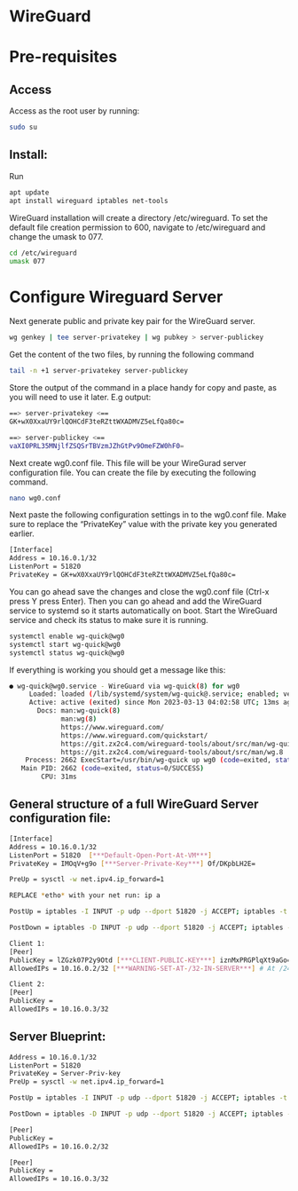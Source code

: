 # WireGuard

# Pre-requisites

## Access
Access as the root user by running:
```bash
sudo su
```

## Install:
Run
```bash
apt update 
apt install wireguard iptables net-tools
```

WireGuard installation will create a directory /etc/wireguard. To set the default file creation permission to 600, navigate to /etc/wireguard and change the umask to 077.

```bash
cd /etc/wireguard
umask 077
```

# Configure Wireguard Server
Next generate public and private key pair for the WireGuard server.
```bash
wg genkey | tee server-privatekey | wg pubkey > server-publickey
```
Get the content of the two files, by running the following command
```bash
tail -n +1 server-privatekey server-publickey
```
Store the output of the command in a place handy for copy and paste, as you will need to use it later. E.g output:

```bash
==> server-privatekey <==
GK+wX0XxaUY9rlQOHCdF3teRZttWXADMVZ5eLfQa80c=

==> server-publickey <==
vaXI0PRL35MNjlfZSQSrTBVzmJZhGtPv9OmeFZW0hF0=
```

Next create wg0.conf file. This file will be your WireGurad server configuration file. You can create the file by executing the following command.
```bash
nano wg0.conf
```

Next paste the following configuration settings in to the wg0.conf file. Make sure to replace the “PrivateKey” value with the private key you generated earlier.
```bash
[Interface]
Address = 10.16.0.1/32
ListenPort = 51820
PrivateKey = GK+wX0XxaUY9rlQOHCdF3teRZttWXADMVZ5eLfQa80c=
```

You can go ahead save the changes and close the wg0.conf file (Ctrl-x press Y press Enter). Then you can go ahead and add the WireGuard service to systemd so it starts automatically on boot. Start the WireGuard service and check its status to make sure it is running.
```bash
systemctl enable wg-quick@wg0
systemctl start wg-quick@wg0
systemctl status wg-quick@wg0
```

If everything is working you should get a message like this:
```bash
● wg-quick@wg0.service - WireGuard via wg-quick(8) for wg0
     Loaded: loaded (/lib/systemd/system/wg-quick@.service; enabled; vendor preset: enabled)
     Active: active (exited) since Mon 2023-03-13 04:02:58 UTC; 13ms ago
       Docs: man:wg-quick(8)
             man:wg(8)
             https://www.wireguard.com/
             https://www.wireguard.com/quickstart/
             https://git.zx2c4.com/wireguard-tools/about/src/man/wg-quick.8
             https://git.zx2c4.com/wireguard-tools/about/src/man/wg.8
    Process: 2662 ExecStart=/usr/bin/wg-quick up wg0 (code=exited, status=0/SUCCESS)
   Main PID: 2662 (code=exited, status=0/SUCCESS)
        CPU: 31ms
```

## General structure of a full WireGuard Server configuration file:
```bash
[Interface]
Address = 10.16.0.1/32
ListenPort = 51820  [***Default-Open-Port-At-VM***]
PrivateKey = IMOqV+g9o [***Server-Private-Key***] Of/DKpbLH2E=

PreUp = sysctl -w net.ipv4.ip_forward=1

REPLACE *etho* with your net run: ip a

PostUp = iptables -I INPUT -p udp --dport 51820 -j ACCEPT; iptables -t nat -I POSTROUTING 1 -s 10.0.0.0/24 -o eth0 -j MASQUERADE; iptables -I INPUT 1 -i wg0 -j ACCEPT; iptables -I FORWARD 1 -i eth0 -o wg0 -j ACCEPT; iptables -I FORWARD 1 -i wg0 -o eth0 -j ACCEPT

PostDown = iptables -D INPUT -p udp --dport 51820 -j ACCEPT; iptables -t nat -D POSTROUTING 1 -s 10.0.0.0/24 -o eth0 -j MASQUERADE; iptables -D INPUT 1 -i wg0 -j ACCEPT; iptables -D FORWARD 1 -i eth0 -o wg0 -j ACCEPT; iptables -D FORWARD 1 -i wg0 -o eth0 -j ACCEPT

Client 1:
[Peer]
PublicKey = lZGzk07P2y9Otd [***CLIENT-PUBLIC-KEY***] iznMxPRGPlqXt9aGo=
AllowedIPs = 10.16.0.2/32 [***WARNING-SET-AT-/32-IN-SERVER***] # At /24 in client

Client 2:
[Peer]
PublicKey = 
AllowedIPs = 10.16.0.3/32
```

## Server Blueprint:
```bash
Address = 10.16.0.1/32
ListenPort = 51820
PrivateKey = Server-Priv-key
PreUp = sysctl -w net.ipv4.ip_forward=1

PostUp = iptables -I INPUT -p udp --dport 51820 -j ACCEPT; iptables -t nat -I POSTROUTING 1 -s 10.0.0.0/24 -o eth0 -j MASQUERADE; iptables -I INPUT 1 -i wg0 -j ACCEPT; iptables -I FORWARD 1 -i eth0 -o wg0 -j ACCEPT; iptables -I FORWARD 1 -i wg0 -o eth0 -j ACCEPT

PostDown = iptables -D INPUT -p udp --dport 51820 -j ACCEPT; iptables -t nat -D POSTROUTING 1 -s 10.0.0.0/24 -o eth0 -j MASQUERADE; iptables -D INPUT 1 -i wg0 -j ACCEPT; iptables -D FORWARD 1 -i eth0 -o wg0 -j ACCEPT; iptables -D FORWARD 1 -i wg0 -o eth0 -j ACCEPT

[Peer]
PublicKey =
AllowedIPs = 10.16.0.2/32

[Peer]
PublicKey =
AllowedIPs = 10.16.0.3/32
```